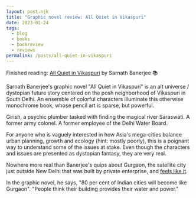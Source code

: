 ```yaml
---
layout: post.njk
title: "Graphic novel review: All Quiet in Vikaspuri"
date: 2023-01-24
tags: 
  - blog
  - books
  - bookreview
  - reviews
permalink: /posts/all-quiet-in-vikaspuri
---
```

Finished reading: [All Quiet in Vikaspuri](https://micro.blog/books/9789351775744) by Sarnath Banerjee 📚

Sarnath Banerjee's graphic novel "All Quiet in Vikaspuri" is an alt universe / dystopian future story centered on the posh neighborhood of Vikaspuri in South Delhi. An ensemble of colorful characters illuminate this otherwise monochrome book, whose pencil art is sparse, but powerful.

Girish, a psychic plumber tasked with finding the magical river Saraswati. A former army colonel. A former employee of the Delhi Water Board.

For anyone who is vaguely interested in how Asia's mega-cities balance urban planning, growth and ecology (hint: mostly poorly), this is a poignant way to understand some of the issues at stake. Even though the characters and issues are presented as dystopian fantasy, they are very real.

Nowhere more real than Banerjee's quips about Gurgaon, the satellite city just outside New Delhi that was built by private enterprise, and [feels like it](https://www.theguardian.com/sustainable-business/2016/jul/04/gurgaon-life-city-built-private-companies-india-intel-google).

In the graphic novel, he says, "80 per cent of Indian cities will become like Gurgaon". "People think their building provides their water and power."
